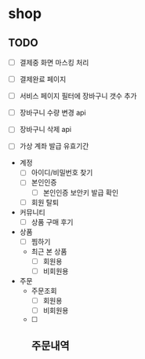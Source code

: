 # shop


## TODO
- [ ] 결제중 화면 마스킹 처리
- [ ] 결제완료 페이지

- [ ] 서비스 페이지 필터에 장바구니 갯수 추가
- [ ] 장바구니 수량 변경 api
- [ ] 장바구니 삭제 api

- [ ] 가상 계좌 발급 유효기간

- 계정
    - [ ] 아이디/비밀번호 찾기
    - [ ] 본인인증
        - [ ] 본인인증 보안키 발급 확인
    - [ ] 회원 탈퇴
- 커뮤니티
    - [ ] 상품 구매 후기
- 상품
    - [ ] 찜하기
    - 최근 본 상품
        - [ ] 회원용
        - [ ] 비회원용
- 주문
    - 주문조회
        - [ ] 회원용
        - [ ] 비회원용
    - [ ] 주문내역
        - 